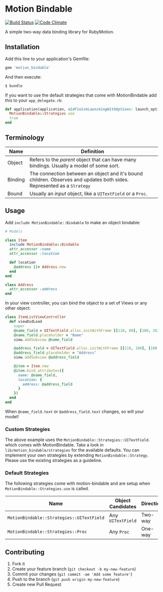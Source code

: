 # Motion Bindable

[![Build Status](https://travis-ci.org/nathankot/motion-bindable.png?branch=master)](https://travis-ci.org/nathankot/motion-bindable)
[![Code Climate](https://codeclimate.com/github/nathankot/motion-bindable.png)](https://codeclimate.com/github/nathankot/motion-bindable)

A simple two-way data binding library for RubyMotion.

## Installation

Add this line to your application's Gemfile:

```ruby
gem 'motion_bindable'
```

And then execute:

```sh
$ bundle
```

If you want to use the default strategies that come with MotionBindable add
this to your `app_delegate.rb`:

``` ruby
def application(application, didFinishLaunchingWithOptions: launch_options)
  MotionBindable::Strategies.use
  true
end
```

## Terminology

| Name    | Definition                                                                                                             |
| ---     | ---                                                                                                                    |
| Object  | Refers to the _parent_ object that can have many bindings. Usually a model of some sort.                               |
| Binding | The connection between an object and it's bound children. Observes and updates both sides. Represented as a `Strategy` |
| Bound   | Usually an _input_ object, like a `UITextField` or a `Proc`.                                                           |

## Usage

Add `include MotionBindable::Bindable` to make an object bindable:

```ruby
# Models

class Item
  include MotionBindable::Bindable
  attr_accessor :name
  attr_accessor :location

  def location
    @address ||= Address.new
  end
end

class Address
  attr_accessor :address
end
```

In your view controller, you can bind the object to a set of Views or any
other object:

```ruby
class ItemListViewController
  def viewDidLoad
    super
    @name_field = UITextField.alloc.initWithFrame [[110, 60], [100, 26]]
    @name_field.placeholder = "Name"
    view.addSubview @name_field

    @address_field = UITextField.alloc.initWithFrame [[110, 100], [100, 26]]
    @address_field.placeholder = "Address"
    view.addSubview @address_field

    @item = Item.new
    @item.bind_attributes({
      name: @name_field,
      location: {
        address: @address_field
      }
    })
  end
end
```

When `@name_field.text` or `@address_field.text` changes, so will your model!

### Custom Strategies

The above example uses the `MotionBindable::Strategies::UITextField`.  which
comes with MotionBindable. Take a look in `lib/motion_bindable/strategies` for
the available defaults. You can implement your own strategies by extending
`MotionBindable::Strategy`. Please use the existing strategies as a guideline.

### Default Strategies

The following strategies come with motion-bindable and are setup when
`MotionBindable::Strategies.use` is called.

| Name                                      | Object Candidates | Direction |
| ----------------------------------------- | ----------------- | --------- |
| `MotionBindable::Strategies::UITextField` | Any `UITextField` | Two-way   |
| `MotionBindable::Strategies::Proc`        | Any `Proc`        | One-way   |

## Contributing

1. Fork it
2. Create your feature branch (`git checkout -b my-new-feature`)
3. Commit your changes (`git commit -am 'Add some feature'`)
4. Push to the branch (`git push origin my-new-feature`)
5. Create new Pull Request
